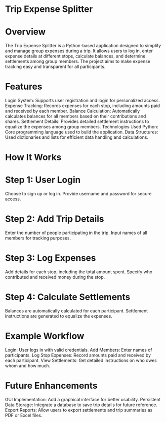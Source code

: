 # Trip Expense Splitter
# Overview
The Trip Expense Splitter is a Python-based application designed to simplify and manage group expenses during a trip. It allows users to log in, enter expense details at different stops, calculate balances, and determine settlements among group members. The project aims to make expense tracking easy and transparent for all participants.

# Features
Login System: Supports user registration and login for personalized access.
Expense Tracking: Records expenses for each stop, including amounts paid and received by each member.
Balance Calculation: Automatically calculates balances for all members based on their contributions and shares.
Settlement Details: Provides detailed settlement instructions to equalize the expenses among group members.
Technologies Used
Python: Core programming language used to build the application.
Data Structures: Used dictionaries and lists for efficient data handling and calculations.

# How It Works
# Step 1: User Login
Choose to sign up or log in.
Provide username and password for secure access.
# Step 2: Add Trip Details
Enter the number of people participating in the trip.
Input names of all members for tracking purposes.
# Step 3: Log Expenses
Add details for each stop, including the total amount spent.
Specify who contributed and received money during the stop.
# Step 4: Calculate Settlements
Balances are automatically calculated for each participant.
Settlement instructions are generated to equalize the expenses.
# Example Workflow
Login:
User logs in with valid credentials.
Add Members:
Enter names of participants.
Log Stop Expenses:
Record amounts paid and received by each participant.
View Settlements:
Get detailed instructions on who owes whom and how much.
# Future Enhancements
GUI Implementation: Add a graphical interface for better usability.
Persistent Data Storage: Integrate a database to save trip details for future reference.
Export Reports: Allow users to export settlements and trip summaries as PDF or Excel files.
